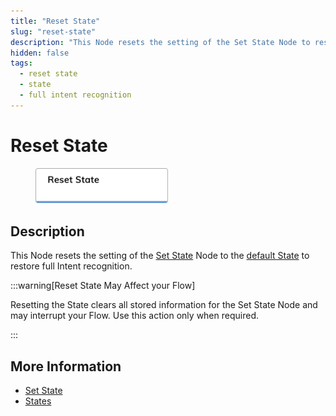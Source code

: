 ```yaml
---
title: "Reset State" 
slug: "reset-state"
description: "This Node resets the setting of the Set State Node to restore full Intent recognition."
hidden: false
tags:
  - reset state
  - state
  - full intent recognition
---
```


# Reset State

<figure>
  <img class="image-center" src="../../../../../static/img/_assets/ai/resource/node-reference/logic/reset-state.png" width="50%" />
</figure>

## Description

This Node resets the setting of the [Set State](../../../test/interaction-panel/state.md) Node to the [default State](../../../test/interaction-panel/state.md)
to restore full Intent recognition.

:::warning[Reset State May Affect your Flow]

  Resetting the State clears all stored information for the Set State Node and may interrupt your Flow. Use this action only when required.

:::

## More Information

- [Set State](set-state.md)
- [States](../../../test/interaction-panel/state.md)